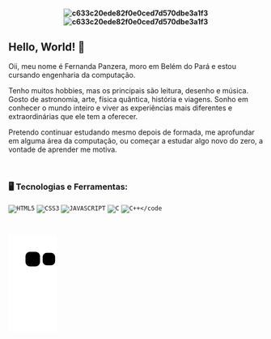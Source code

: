 <h4 align="center">

![c633c20ede82f0e0ced7d570dbe3a1f3](https://user-images.githubusercontent.com/70382532/138322189-2db8df52-9dcb-40a0-88a8-c365466bd33d.gif)
![c633c20ede82f0e0ced7d570dbe3a1f3](https://giffiles.alphacoders.com/195/195349.gif)
 </br>

## Hello, World! 👋

Oii, meu nome é Fernanda Panzera, moro em Belém do Pará e estou cursando engenharia da computação.

Tenho muitos hobbies, mas os principais são leitura, desenho e música. Gosto de astronomia, arte, física quântica, história e viagens. Sonho em conhecer o mundo inteiro e viver as experiências mais diferentes e extraordinárias que ele tem a oferecer. 

Pretendo continuar estudando mesmo depois de formada, me aprofundar em alguma área da computação, ou começar a estudar algo novo do zero, a vontade de aprender me motiva.

</br>

### 🖥️ Tecnologias e Ferramentas: 
<code><img width="40px" src="https://cdn.jsdelivr.net/gh/devicons/devicon/icons/html5/html5-original-wordmark.svg" title = "HTML5"/></code>
<code><img width="40px" src="https://cdn.jsdelivr.net/gh/devicons/devicon/icons/css3/css3-original-wordmark.svg" title = "CSS3"/></code> 
<code><img width="40px" src="https://cdn.jsdelivr.net/gh/devicons/devicon/icons/javascript/javascript-original.svg" title = "JAVASCRIPT"/></code>
<code><img width="40px" src="https://cdn.jsdelivr.net/gh/devicons/devicon/icons/c/c-original.svg" title = "C"/></code>
<code><img width="40px" src="https://cdn.jsdelivr.net/gh/devicons/devicon/icons/cplusplus/cplusplus-original.svg" title = "C++"/></code

![Snake animation](https://github.com/Nandapanzera/nandapanzera/blob/output/github-contribution-grid-snake.svg) 
